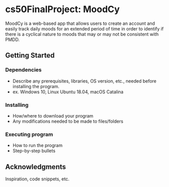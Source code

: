 # cs50FinalProject: MoodCy

MoodCy is a web-based app that allows users to create an account and easily track daily moods
for an extended period of time in order to identify if there is a cyclical nature to moods 
that may or may not be consistent with PMDD. 

## Getting Started

### Dependencies

- Describe any prerequisites, libraries, OS version, etc., needed before installing the program.
- ex. Windows 10, Linux Ubuntu 18.04, macOS Catalina

### Installing

- How/where to download your program
- Any modifications needed to be made to files/folders

### Executing program

- How to run the program
- Step-by-step bullets

## Acknowledgments

Inspiration, code snippets, etc.
